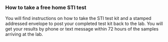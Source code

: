 ###  How to take a free home STI test

You will find instructions on how to take the STI test kit and a stamped
addressed envelope to post your completed test kit back to the lab. You will
get your results by phone or text message within 72 hours of the samples
arriving at the lab.
